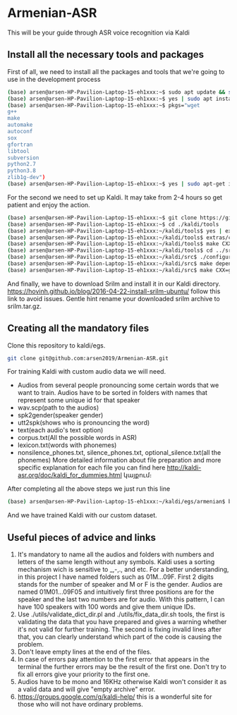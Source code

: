 # Armenian-ASR
This will be your guide through ASR voice recognition via Kaldi
## Install all the necessary tools and packages
First of all, we need to install all the packages and tools that we're going to use in the development process
``` sh
(base) arsen@arsen-HP-Pavilion-Laptop-15-eh1xxx:~$ sudo apt update && sudo apt upgrade
(base) arsen@arsen-HP-Pavilion-Laptop-15-eh1xxx:~$ yes | sudo apt install unzip git-all
(base) arsen@arsen-HP-Pavilion-Laptop-15-eh1xxx:~$ pkgs="wget
g++
make
automake
autoconf
sox
gfortran
libtool
subversion
python2.7
python3.8
zlib1g-dev")
(base) arsen@arsen-HP-Pavilion-Laptop-15-eh1xxx:~$ yes | sudo apt-get install $pkgs
```
For the second we need to set up Kaldi. It may take from 2-4 hours so get patient and enjoy the action.
```sh
(base) arsen@arsen-HP-Pavilion-Laptop-15-eh1xxx:~$ git clone https://github.com/kaldi-asr/kaldi.git kaldi --origin upstream
(base) arsen@arsen-HP-Pavilion-Laptop-15-eh1xxx:~$ cd ./kaldi/tools
(base) arsen@arsen-HP-Pavilion-Laptop-15-eh1xxx:~/kaldi/tools$ yes | extras/install_mkl.sh
(base) arsen@arsen-HP-Pavilion-Laptop-15-eh1xxx:~/kaldi/tools$ extras/check_dependencies.sh
(base) arsen@arsen-HP-Pavilion-Laptop-15-eh1xxx:~/kaldi/tools$ make CXX=g++
(base) arsen@arsen-HP-Pavilion-Laptop-15-eh1xxx:~/kaldi/tools$ cd ../src
(base) arsen@arsen-HP-Pavilion-Laptop-15-eh1xxx:~/kaldi/src$ ./configure --shared
(base) arsen@arsen-HP-Pavilion-Laptop-15-eh1xxx:~/kaldi/src$ make depend CXX=g++
(base) arsen@arsen-HP-Pavilion-Laptop-15-eh1xxx:~/kaldi/src$ make CXX=g++
```
And finally, we have to download Srilm and install it in our Kaldi directory.
https://hovinh.github.io/blog/2016-04-22-install-srilm-ubuntu/ follow this link to avoid issues. Gentle hint rename your downloaded srilm archive to srilm.tar.gz.

## Creating all the mandatory files
Clone this repository to kaldi/egs.
```sh
git clone git@github.com:arsen2019/Armenian-ASR.git
```
For training Kaldi with custom audio data we will need.
* Audios from several people pronouncing some certain words that we want to train. Audios have to be sorted in folders with names that represent some unique id for that speaker
* wav.scp(path to the audios)
* spk2gender(speaker gender)
* utt2spk(shows who is pronouncing the word)
* text(each audio's text option)
* corpus.txt(All the possible words in ASR)
* lexicon.txt(words with phonemes)
* nonsilence_phones.txt, silence_phones.txt, optional_silence.txt(all the phonemes)
More detailed information about file preparation and more specific explanation for each file you can find here http://kaldi-asr.org/doc/kaldi_for_dummies.html կայքում։

After completing all the above steps we just run this line
```sh
(base) arsen@arsen-HP-Pavilion-Laptop-15-eh1xxx:~/kaldi/egs/armenian$ bash run.sh

```
And we have trained Kaldi with our custom dataset.

## Useful pieces of advice and links
1. It's mandatory to name all the audios and folders with numbers and letters of the same length without any symbols. Kaldi uses a sorting mechanism wich is sensitive to _,-,., and etc. For a better understanding, in this project I have named folders such as 01M...09F. First 2 digits stands for the number of speaker and M or F is the gender. Audios are named 01M01...09F05 and intuitively first three positions are for the speaker and the last two numbers are for audio. With this pattern, I can have 100 speakers with 100 words and give them unique IDs.
2. Use ./utils/validate_dict_dir.pl and ./utils/fix_data_dir.sh tools, the first is validating the data that you have prepared and gives a warning whether it's not valid for further training. The second is fixing invalid lines after that, you can clearly understand which part of the code is causing the problem.
3. Don't leave empty lines at the end of the files.
4. In case of errors pay attention to the first error that appears in the terminal the further errors may be the result of the first one. Don't try to fix all errors give your priority to the first one.
5. Audios have to be mono and 16KHz otherwise Kaldi won't consider it as a valid data and will give "empty archive" error.
6. https://groups.google.com/g/kaldi-help/ this is a wonderful site for those who will not have ordinary problems.

